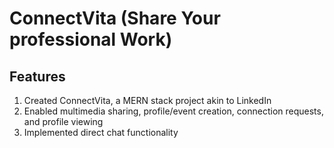 # ConnectVita (Share Your professional Work)

## Features

1) Created ConnectVita, a MERN stack project akin to LinkedIn</br>
2) Enabled multimedia sharing, profile/event creation, connection requests, and profile viewing</br>
3) Implemented direct chat functionality</br>

